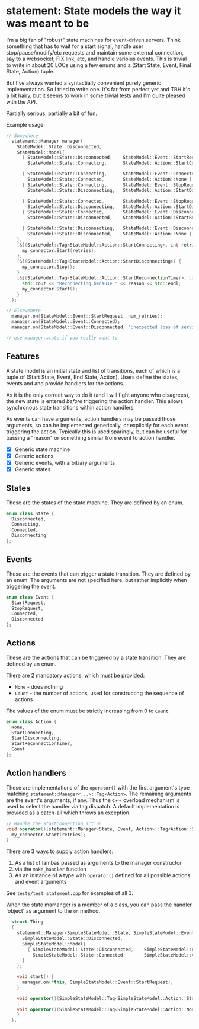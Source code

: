 # statement: State models the way it was meant to be

I'm a big fan of "robust" state machines for event-driven servers. Think
something that has to wait for a start signal, handle user stop/pause/modify/etc
requests and maintain some external connection, say to a websocket, FIX link,
etc, and handle varioius events. This is trivial to write in about 20 LOCs using
a few enums and a (Start State, Event, Final State, Action) tuple.

But I've always wanted a syntactially convenient purely generic implementation.
So I tried to write one. It's far from perfect yet and TBH it's a bit hairy, but
it seems to work in some trivial tests and I'm quite pleased with the API.

Partially serious, partially a bit of fun.

Example usage:

```c++
// Somewhere
  statement::Manager manager{
    StateModel::State::Disconnected,
    StateModel::Model{
      { StateModel::State::Disconnected,    StateModel::Event::StartRequest,
        StateModel::State::Connecting,      StateModel::Action::StartConnecting },

      { StateModel::State::Connecting,      StateModel::Event::Connected,
        StateModel::State::Connected,       StateModel::Action::None },
      { StateModel::State::Connecting,      StateModel::Event::StopRequest,
        StateModel::State::Disconnecting,   StateModel::Action::StartDisconnecting },

      { StateModel::State::Connected,       StateModel::Event::StopRequest,
        StateModel::State::Disconnecting,   StateModel::Action::StartDisconnecting },
      { StateModel::State::Connected,       StateModel::Event::Disconnected,
        StateModel::State::Disconnected,    StateModel::Action::StartReconnectionTimer },

      { StateModel::State::Disconnecting,   StateModel::Event::Disconnected,
        StateModel::State::Disconnected,    StateModel::Action::None },
    },
    [&](StateModel::Tag<StateModel::Action::StartConnecting>, int retries) {
      my_connector.Start(retries);
    },
    [&](StateModel::Tag<StateModel::Action::StartDisconnecting>) {
      my_connector.Stop();
    }
    [&](StateModel::Tag<StateModel::Action::StartReconnectionTimer>, const std::string& reason) {
      std::cout << "Reconnecting because " << reason << std::endl;
      my_connector.Start();
    }
  };

// Elsewehere
  manager.on(StateModel::Event::StartRequest, num_retries);
  manager.on(StateModel::Event::Connected);
  manager.on(StateModel::Event::Disconnected, "Unexpected loss of service"s);

// use manager.state if you really want to
```

## Features

A state model is an initial state and list of transitions, each of which is a
tuple of (Start State, Event, End State, Action). Users define the states,
events and and provide handlers for the actions. 

As it is the only correct way to do it (and I will fight anyone who disagrees),
the new state is entered _before_ triggering the action handler. This allows
synchronous state transitions within action handlers.

As events can have arguments, action handlers may be passed those arguments, so
can be implemented generically, or explicitly for each event triggering the
action. Typically this is used sparingly, but can be useful for passing a
"reason" or something similar from event to action handler.

- [x] Generic state machine
- [x] Generic actions
- [x] Generic events, with arbitrary arguments
- [x] Generic states

## States

These are the states of the state machine. They are defined by an enum.

```c++
enum class State {
  Disconnected,
  Connecting,
  Connected,
  Disconnecting
};
```

## Events

These are the events that can trigger a state transition. They are defined by an
enum. The arguments are not specified here, but rather implicitly when
triggering the event.

```c++
enum class Event {
  StartRequest,
  StopRequest,
  Connected,
  Disconnected
};
```

## Actions

These are the actions that can be triggered by a state transition. They are 
defined by an enum.

There are 2 mandatory actions, which must be provided:

- `None` - does nothing
- `Count` - the number of actions, used for constructing the sequence of actions

The values of the enum must be strictly increasing from 0 to `Count`.

```c++
enum class Action {
  None,
  StartConnecting,
  StartDisconnecting,
  StartReconnectionTimer,
  Count
};
```

## Action handlers

These are implementations of the `operator()` with the first argument's type
matching `statement::Manager<...>::Tag<Action>`. The remaining arguments are the
event's arguments, if any. Thus the c++ overload mechanism is used to select the
handler via tag dispatch. A default implementation is provided as a catch-all
which throws an exception.

```c++
// Handle the StartConnecting action
void operator()(statement::Manager<State, Event, Action>::Tag<Action::StartConnecting>, int retries) {
  my_connector.Start(retries);
}
```

There are 3 ways to supply action handlers:

1. As a list of lambas passed as arguments to the manager constructor
2. via the `make_handler` function
2. As an instance of a type with `operator()` defined for all possible actions
   and event arguments

See `tests/test_statement.cpp` for examples of all 3.

When the state mamanger is a member of a class, you can pass the handler
'object' as argument to the `on` method.

```c++
  struct Thing
  {
    statement::Manager<SimpleStateModel::State, SimpleStateModel::Event, SimpleStateModel::Action> manager{
      SimpleStateModel::State::Disconnected,
      SimpleStateModel::Model{
        { SimpleStateModel::State::Disconnected,    SimpleStateModel::Event::StartRequest,
          SimpleStateModel::State::Connected,       SimpleStateModel::Action::StartConnecting },
      }
    };

    void start() {
      manager.on(*this, SimpleStateModel::Event::StartRequest);
    }

    void operator()(SimpleStateModel::Tag<SimpleStateModel::Action::StartConnecting>) {
    }
    void operator()(SimpleStateModel::Tag<SimpleStateModel::Action::None>) {
    }
  };
```
